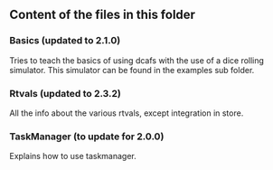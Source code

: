## Content of the files in this folder

### Basics (updated to 2.1.0)
Tries to teach the basics of using dcafs with the use of a dice rolling simulator.
This simulator can be found in the examples sub folder.

### Rtvals (updated to 2.3.2)

All the info about the various rtvals, except integration in store.

### TaskManager (to update for 2.0.0)
Explains how to use taskmanager.